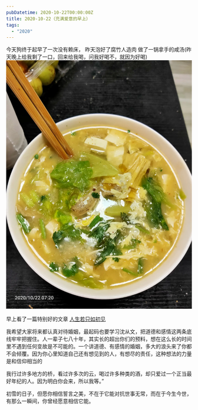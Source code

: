 ```yaml
---
pubDatetime: 2020-10-22T00:00:00Z
title: 2020-10-22（充满爱意的早上）
tags:
  - "2020"
---
```


今天狗终于起早了一次没有赖床， 昨天泡好了腐竹人造肉
做了一锅拿手的咸汤(昨天晚上给我剩了一口，回来给我喝，问我好喝不，就因为好喝)
![](../../img/6904315-add950520788a140.jpg)

早上看了一篇特别好的文章 [人生若只如初见](http://www.zreading.cn/archives/7935.html)

我希望大家将来都认真对待婚姻，最起码也要学习沈从文，把道德和感情这两条底线牢牢把握住。人一辈子七八十年，其实长的超出你们的预料，想在这么长的时间里不遇到任何变故是不可能的。一个讲道德、有感情的婚姻，多大的浪头来了你都不会倾覆。因为你心里知道自己还有想见到的人，有想尽的责任，这种想法的力量是和信仰相当的

我行过许多地方的桥，看过许多次的云，喝过许多种类的酒，却只爱过一个正当最好年纪的人。因为明白你会来，所以我等。”

初雪的日子，但愿你相信誓言之美，不在于它能对抗世事无常，而在于今生今世，有那么一瞬间，你曾经愿意相信它能。
